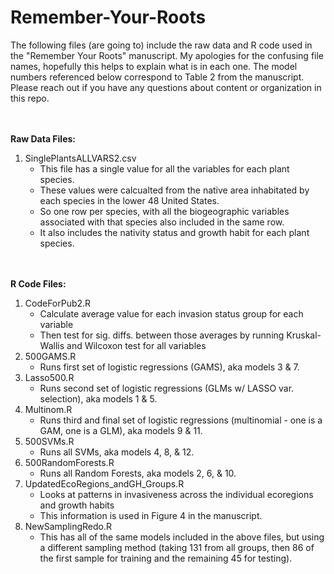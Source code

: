 # Remember-Your-Roots

The following files (are going to) include the raw data and R code used in the "Remember Your Roots" manuscript. 
My apologies for the confusing file names, hopefully this helps to explain what is in each one. The model numbers referenced below correspond to Table 2 from the manuscript. 
Please reach out if you have any questions about content or organization in this repo. 

<br/><br/>
__Raw Data Files:__
1. SinglePlantsALLVARS2.csv 
    * This file has a single value for all the variables for each plant species. 
    * These values were calcualted from the native area inhabitated by each species in the lower 48 United States.  
    * So one row per species, with all the biogeographic variables associated with that species also included in the same row.
    * It also includes the nativity status and growth habit for each plant species.    

<br/><br/>
__R Code Files:__ 
1. CodeForPub2.R
    * Calculate average value for each invasion status group for each variable
    * Then test for sig. diffs. between those averages by running Kruskal-Wallis and Wilcoxon test for all variables
2. 500GAMS.R
    * Runs first set of logistic regressions (GAMS), aka models 3 & 7. 
3. Lasso500.R
    * Runs second set of logistic regressions (GLMs w/ LASSO var. selection), aka models 1 & 5. 
4. Multinom.R
    * Runs third and final set of logistic regressions (multinomial - one is a GAM, one is a GLM), aka models 9 & 11. 
5. 500SVMs.R
    * Runs all SVMs, aka models 4, 8, & 12. 
6. 500RandomForests.R
    * Runs all Random Forests, aka models 2, 6, & 10. 
7. UpdatedEcoRegions_andGH_Groups.R
    * Looks at patterns in invasiveness across the individual ecoregions and growth habits
    * This information is used in Figure 4 in the manuscript. 
8. NewSamplingRedo.R
    * This has all of the same models included in the above files, but using a different sampling method (taking 131 from all groups, then 86 of the first sample for training and the remaining 45 for testing).  

  
